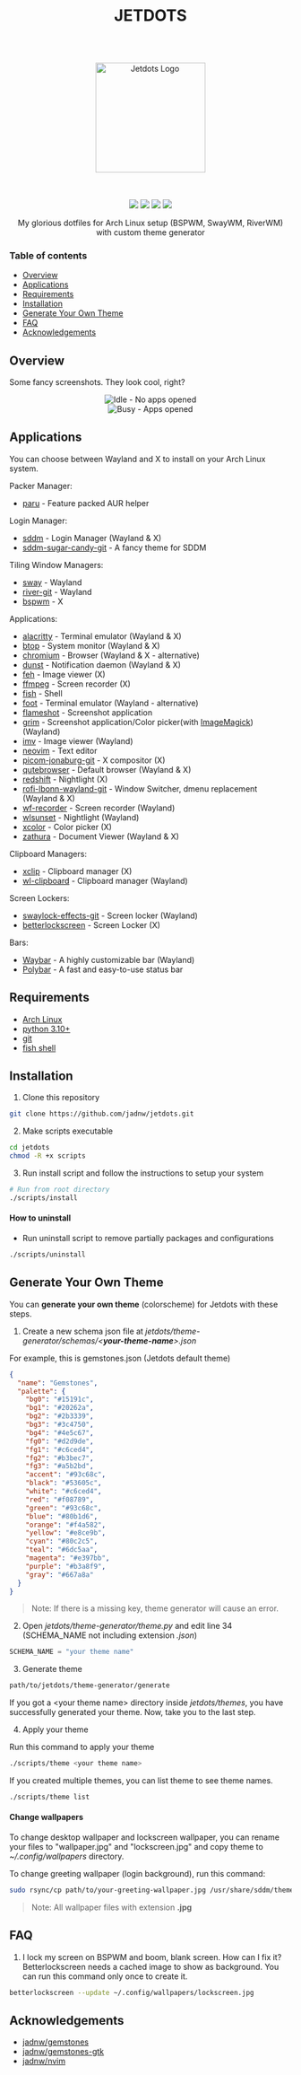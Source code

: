 <h1 align="center">JETDOTS</h1>

<br /><br />
<div align="center">
  <img
    width="196px"
    height="196px"
    src="https://raw.githubusercontent.com/jadnw/jetdots/main/media/logo.svg"
    alt="Jetdots Logo"
  />
</div>
<br /><br />

<p align="center">
  <a href="https://github.com/jadnw/jetdots/stargazers"><img src="https://img.shields.io/github/stars/jadnw/jetdots?colorA=1b2125&colorB=a7c080&style=for-the-badge"></a>
  <a href="https://github.com/jadnw/jetdots/issues"><img src="https://img.shields.io/github/issues/jadnw/jetdots?colorA=1b2125&colorB=f08789&style=for-the-badge"></a>
  <a href="https://github.com/jadnw/jetdots/contributors"><img src="https://img.shields.io/github/contributors/jadnw/jetdots?colorA=1b2125&colorB=60b69f&style=for-the-badge"></a>
  <a href="https://github.com/jadnw/jetdots/network/members"><img src="https://img.shields.io/github/forks/jadnw/jetdots?colorA=1b2125&colorB=b3a8f9&style=for-the-badge"></a>
</p>

<p align="center">
  My glorious dotfiles for Arch Linux setup (BSPWM, SwayWM, RiverWM) with custom theme generator
</p>

### Table of contents
- [Overview](#overview)
- [Applications](#applications)
- [Requirements](#requirements)
- [Installation](#installation)
- [Generate Your Own Theme](#generate-your-own-theme)
- [FAQ](#faq)
- [Acknowledgements](#acknowledgements)

## Overview

Some fancy screenshots. They look cool, right?

<div align="center">
  <img
    src="https://raw.githubusercontent.com/jadnw/jetdots/main/media/screenshots/idle.png"
    alt="Idle - No apps opened"
  />
</div>

<div align="center">
  <img
    src="https://raw.githubusercontent.com/jadnw/jetdots/main/media/screenshots/busy.png"
    alt="Busy - Apps opened"
  />
</div>

## Applications

You can choose between Wayland and X to install on your Arch Linux system.

Packer Manager:
- [paru](https://github.com/Morganamilo/paru) - Feature packed AUR helper

Login Manager:
- [sddm](https://github.com/sddm/sddm) - Login Manager (Wayland & X)
- [sddm-sugar-candy-git](https://github.com/Kangie/sddm-sugar-candy) - A fancy theme for SDDM

Tiling Window Managers:
- [sway](https://github.com/swaywm/sway) - Wayland
- [river-git](https://github.com/riverwm/river) - Wayland
- [bspwm](https://github.com/baskerville/bspwm) - X

Applications:
- [alacritty](https://github.com/alacritty/alacritty) - Terminal emulator (Wayland & X)
- [btop](https://github.com/aristocratos/btop) - System monitor (Wayland & X)
- [chromium](https://github.com/chromium/chromium) - Browser (Wayland & X - alternative)
- [dunst](https://github.com/dunst-project/dunst) - Notification daemon (Wayland & X)
- [feh](https://github.com/derf/feh) - Image viewer (X)
- [ffmpeg](https://github.com/FFmpeg/FFmpeg) - Screen recorder (X)
- [fish](https://github.com/fish-shell/fish-shell) - Shell
- [foot](https://codeberg.org/dnkl/foot) - Terminal emulator (Wayland - alternative)
- [flameshot](https://github.com/flameshot-org/flameshot) - Screenshot application
- [grim](https://github.com/emersion/grim) - Screenshot application/Color picker(with [ImageMagick](https://github.com/ImageMagick/ImageMagick6)) (Wayland)
- [imv](https://sr.ht/~exec64/imv/) - Image viewer (Wayland)
- [neovim](https://github.com/neovim/neovim) - Text editor
- [picom-jonaburg-git](https://github.com/jonaburg/picom) - X compositor (X)
- [qutebrowser](https://github.com/qutebrowser/qutebrowser) - Default browser (Wayland & X)
- [redshift](http://jonls.dk/redshift/) - Nightlight (X)
- [rofi-lbonn-wayland-git](https://github.com/lbonn/rofi) - Window Switcher, dmenu replacement (Wayland & X)
- [wf-recorder](https://github.com/ammen99/wf-recorder) - Screen recorder (Wayland)
- [wlsunset](https://sr.ht/~kennylevinsen/wlsunset/) - Nightlight (Wayland)
- [xcolor](https://github.com/Soft/xcolor) - Color picker (X)
- [zathura](https://github.com/pwmt/zathura) - Document Viewer (Wayland & X)

Clipboard Managers:
- [xclip](https://github.com/astrand/xclip) - Clipboard manager (X)
- [wl-clipboard](https://github.com/bugaevc/wl-clipboard) - Clipboard manager (Wayland)

Screen Lockers:
- [swaylock-effects-git](https://github.com/mortie/swaylock-effects) - Screen locker (Wayland)
- [betterlockscreen](https://github.com/betterlockscreen/betterlockscreen) - Screen Locker (X)

Bars:
- [Waybar](https://github.com/Alexays/Waybar) - A highly customizable bar (Wayland)
- [Polybar](https://github.com/polybar/polybar) - A fast and easy-to-use status bar

## Requirements

- [Arch Linux](https://archlinux.org)
- [python 3.10+](https://www.python.org)
- [git](https://git-scm.com)
- [fish shell](https://fishshell.com)

## Installation

1. Clone this repository

```bash
git clone https://github.com/jadnw/jetdots.git
```

2. Make scripts executable

```bash
cd jetdots
chmod -R +x scripts
```

3. Run install script and follow the instructions to setup your system

```bash
# Run from root directory
./scripts/install
```

#### How to uninstall

- Run uninstall script to remove partially packages and configurations

```bash
./scripts/uninstall
```

## Generate Your Own Theme

You can **generate your own theme** (colorscheme) for Jetdots with these steps.

1. Create a new schema json file at *jetdots/theme-generator/schemas/\<**your-theme-name**\>.json*

For example, this is gemstones.json (Jetdots default theme)

```json
{
  "name": "Gemstones",
  "palette": {
    "bg0": "#15191c",
    "bg1": "#20262a",
    "bg2": "#2b3339",
    "bg3": "#3c4750",
    "bg4": "#4e5c67",
    "fg0": "#d2d9de",
    "fg1": "#c6ced4",
    "fg2": "#b3bec7",
    "fg3": "#a5b2bd",
    "accent": "#93c68c",
    "black": "#53605c",
    "white": "#c6ced4",
    "red": "#f08789",
    "green": "#93c68c",
    "blue": "#80b1d6",
    "orange": "#f4a582",
    "yellow": "#e8ce9b",
    "cyan": "#80c2c5",
    "teal": "#6dc5aa",
    "magenta": "#e397bb",
    "purple": "#b3a8f9",
    "gray": "#667a8a"
  }
}
```

> Note: If there is a missing key, theme generator will cause an error.

2. Open *jetdots/theme-generator/theme.py* and edit line 34 (SCHEMA_NAME not
including extension *.json*)

```python
SCHEMA_NAME = "your theme name"
```

3. Generate theme

```bash
path/to/jetdots/theme-generator/generate
```

If you got a \<your theme name\> directory inside *jetdots/themes*, you have successfully
generated your theme. Now, take you to the last step.

4. Apply your theme

Run this command to apply your theme

```bash
./scripts/theme <your theme name>
```

If you created multiple themes, you can list theme to see theme names.

```bash
./scripts/theme list
```

#### Change wallpapers

To change desktop wallpaper and lockscreen wallpaper, you can rename
your files to "wallpaper.jpg" and "lockscreen.jpg" and copy theme to 
*~/.config/wallpapers* directory.

To change greeting wallpaper (login background), run this command:

```bash
sudo rsync/cp path/to/your-greeting-wallpaper.jpg /usr/share/sddm/themes/sugar-candy/
```

> Note: All wallpaper files with extension **.jpg**

## FAQ

1. I lock my screen on BSPWM and boom, blank screen. How can I fix it?
Betterlockscreen needs a cached image to show as background. You can run this command
only once to create it.

```bash
betterlockscreen --update ~/.config/wallpapers/lockscreen.jpg
```

## Acknowledgements

- [jadnw/gemstones](https://github.com/jadnw/gemstones)
- [jadnw/gemstones-gtk](https://github.com/jadnw/gemstones-gtk)
- [jadnw/nvim](https://github.com/jadnw/nvim)
